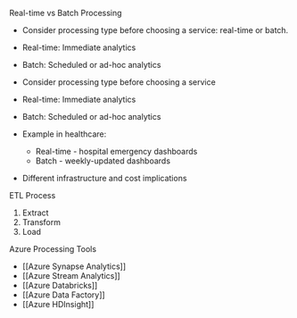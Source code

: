 Real-time vs Batch Processing

- ﻿﻿Consider processing type before choosing a service: real-time or batch.
- ﻿﻿Real-time: Immediate analytics
- ﻿﻿Batch: Scheduled or ad-hoc analytics

- ﻿﻿Consider processing type before choosing a service
- ﻿﻿Real-time: Immediate analytics
- ﻿﻿Batch: Scheduled or ad-hoc analytics
- ﻿﻿Example in healthcare:
	- ﻿﻿Real-time - hospital emergency dashboards
	- ﻿﻿Batch - weekly-updated dashboards
- ﻿﻿Different infrastructure and cost implications

ETL Process
1. Extract 
2. Transform
3. Load

Azure Processing Tools
- [[Azure Synapse Analytics]]
- [[Azure Stream Analytics]]
- [[Azure Databricks]]
- [[Azure Data Factory]]
- [[Azure HDInsight]]